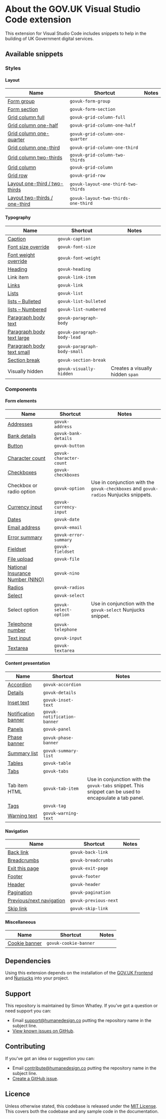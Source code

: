 # About the GOV.UK Visual Studio Code extension

This extension for Visual Studio Code includes snippets to help in the building of UK Government digital services.

## Available snippets

### Styles

#### Layout

|Name|Shortcut|Notes|
|-------------------------|-------------------------|---|
|[Form group](https://design-system.service.gov.uk/)|`govuk-form-group`||
|[Form section](https://design-system.service.gov.uk/)|`govuk-form-section`||
|[Grid column full](https://design-system.service.gov.uk/styles/layout/#full-width)|`govuk-grid-column-full`||
|[Grid column one-half](https://design-system.service.gov.uk/styles/layout/#one-half)|`govuk-grid-column-one-half`||
|[Grid column one-quarter](https://design-system.service.gov.uk/styles/layout/#one-quarter)|`govuk-grid-column-one-quarter`||
|[Grid column one-third](https://design-system.service.gov.uk/styles/layout/#one-third)|`govuk-grid-column-one-third`||
|[Grid column two-thirds](https://design-system.service.gov.uk/styles/layout/#two-thirds)|`govuk-grid-column-two-thirds`||
|[Grid column](https://design-system.service.gov.uk/styles/layout/)|`govuk-grid-column`||
|[Grid row](https://design-system.service.gov.uk/styles/layout/)|`govuk-grid-row`||
|[Layout one-third / two-thirds](https://design-system.service.gov.uk/styles/layout/#two-thirds-one-third)|`govuk-layout-one-third-two-thirds`||
|[Layout two-thirds / one-third](https://design-system.service.gov.uk/styles/layout/#two-thirds-one-third)|`govuk-layout-two-thirds-one-third`||

#### Typography

|Name|Shortcut|Notes|
|-------------------------|-------------------------|---|
|[Caption](https://design-system.service.gov.uk/styles/typography/#headings-with-captions)|`govuk-caption`||
|[Font size override](https://design-system.service.gov.uk/styles/typography/#font-size)|`govuk-font-size`||
|[Font weight override](https://design-system.service.gov.uk/styles/typography/#font-weight)|`govuk-font-weight`||
|[Heading](https://design-system.service.gov.uk/styles/typography/#headings)|`govuk-heading`||
|Link item|`govuk-link-item`||
|[Links](https://design-system.service.gov.uk/styles/typography/#links)|`govuk-link`||
|[Lists](https://design-system.service.gov.uk/styles/typography/#lists)|`govuk-list`||
|[lists – Bulleted](https://design-system.service.gov.uk/styles/typography/#bulleted-lists)|`govuk-list-bulleted`||
|[lists – Numbered](https://design-system.service.gov.uk/styles/typography/#numbered-lists)|`govuk-list-numbered`||
|[Paragraph body text](https://design-system.service.gov.uk/styles/typography/#body)|`govuk-paragraph-body`||
|[Paragraph body text large](https://design-system.service.gov.uk/styles/typography/#lead-paragraph)|`govuk-paragraph-body-lead`||
|[Paragraph body text small](https://design-system.service.gov.uk/styles/typography/#body-small)|`govuk-paragraph-body-small`||
|[Section break](https://design-system.service.gov.uk/styles/typography/#section-break)|`govuk-section-break`||
|Visually hidden|`govuk-visually-hidden`|Creates a visually hidden `span`|

### Components

#### Form elements

|Name|Shortcut|Notes|
|-------------------------|-------------------------|---|
|[Addresses](https://design-system.service.gov.uk/patterns/addresses/)|`govuk-address`||
|[Bank details](https://design-system.service.gov.uk/patterns/bank-details/)|`govuk-bank-details`||
|[Button](https://design-system.service.gov.uk/components/button/)|`govuk-button`||
|[Character count](https://design-system.service.gov.uk/components/character-count/)|`govuk-character-count`||
|[Checkboxes](https://design-system.service.gov.uk/components/checkboxes/)|`govuk-checkboxes`||
|Checkbox or radio option|`govuk-option`|Use in conjunction with the `govuk-checkboxes` and `govuk-radios` Nunjucks snippets.|
|[Currency input](https://design-system.service.gov.uk/components/text-input/#prefixes-and-suffixes)|`govuk-currency-input`||
|[Dates](https://design-system.service.gov.uk/components/date-input/)|`govuk-date`||
|[Email address](https://design-system.service.gov.uk/patterns/email-addresses/)|`govuk-email`||
|[Error summary](https://design-system.service.gov.uk/components/error-summary/)|`govuk-error-summary`||
|[Fieldset](https://design-system.service.gov.uk/components/fieldset/)|`govuk-fieldset`||
|[File upload](https://design-system.service.gov.uk/components/file-upload/)|`govuk-file`||
|[National Insurance Number (NINO)](https://design-system.service.gov.uk/patterns/national-insurance-numbers/)|`govuk-nino`||
|[Radios](https://design-system.service.gov.uk/components/radios/)|`govuk-radios`||
|[Select](https://design-system.service.gov.uk/components/select/)|`govuk-select`||
|Select option|`govuk-select-option`|Use in conjunction with the `govuk-select` Nunjucks snippet.|
|[Telephone number](https://design-system.service.gov.uk/patterns/telephone-numbers/)|`govuk-telephone`||
|[Text input](https://design-system.service.gov.uk/components/text-input/)|`govuk-input`||
|[Textarea](https://design-system.service.gov.uk/components/textarea/)|`govuk-textarea`||

#### Content presentation

|Name|Shortcut|Notes|
|-------------------------|-------------------------|---|
|[Accordion](https://design-system.service.gov.uk/components/accordion/)|`govuk-accordion`||
|[Details](https://design-system.service.gov.uk/components/details/)|`govuk-details`||
|[Inset text](https://design-system.service.gov.uk/components/inset-text/)|`govuk-inset-text`||
|[Notification banner](https://design-system.service.gov.uk/components/notification-banner/)|`govuk-notification-banner`||
|[Panels](https://design-system.service.gov.uk/components/panel/)|`govuk-panel`||
|[Phase banner](https://design-system.service.gov.uk/components/phase-banner/)|`govuk-phase-banner`||
|[Summary list](https://design-system.service.gov.uk/components/summary-list/)|`govuk-summary-list`||
|[Tables](https://design-system.service.gov.uk/components/table/)|`govuk-table`||
|[Tabs](https://design-system.service.gov.uk/components/tabs/)|`govuk-tabs`||
|Tab item HTML|`govuk-tab-item`|Use in conjunction with the `govuk-tabs` snippet. This snippet can be used to encapsulate a tab panel.|
|[Tags](https://design-system.service.gov.uk/components/tag/)|`govuk-tag`||
|[Warning text](https://design-system.service.gov.uk/components/warning-text/)|`govuk-warning-text`||

#### Navigation

|Name|Shortcut|Notes|
|-------------------------|-------------------------|---|
|[Back link](https://design-system.service.gov.uk/components/back-link/)|`govuk-back-link`||
|[Breadcrumbs](https://design-system.service.gov.uk/components/breadcrumbs/)|`govuk-breadcrumbs`||
|[Exit this page](https://design-system.service.gov.uk/components/exit-this-page/)|`govuk-exit-page`||
|[Footer](https://design-system.service.gov.uk/components/footer/)|`govuk-footer`||
|[Header](https://design-system.service.gov.uk/components/header/)|`govuk-header`||
|[Pagination](https://design-system.service.gov.uk/components/pagination/)|`govuk-pagination`||
|[Previous/next navigation](https://design-system.service.gov.uk/components/pagination/)|`govuk-previous-next`||
|[Skip link](https://design-system.service.gov.uk/components/skip-link/)|`govuk-skip-link`||

#### Miscellaneous

|Name|Shortcut|Notes|
|-------------------------|-------------------------|---|
|[Cookie banner](https://design-system.service.gov.uk/components/cookie-banner/)|`govuk-cookie-banner`||

## Dependencies
Using this extension depends on the installation of the [GOV.UK Frontend](https://www.npmjs.com/package/govuk-frontend) and [Nunjucks](https://www.npmjs.com/package/nunjucks) into your project.

## Support
This repository is maintained by Simon Whatley. If you’ve got a question or need support you can:

- Email support@humanedesign.co putting the repository name in the subject line.
- [View known issues on GitHub](https://github.com/simonwhatley/govuk-visual-studio-code-extension/issues).

## Contributing
If you’ve got an idea or suggestion you can:

- Email contribute@humanedesign.co putting the repository name in the subject line.
- [Create a GitHub issue](https://github.com/simonwhatley/govuk-visual-studio-code-extension/issues).

## Licence
Unless otherwise stated, this codebase is released under the [MIT License](https://github.com/simonwhatley/govuk-visual-studio-code-extension/blob/master/LICENSE). This covers both the codebase and any sample code in the documentation.
